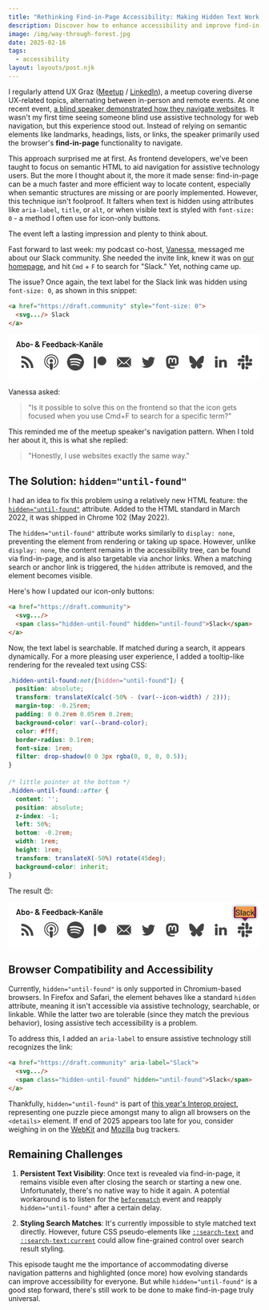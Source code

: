 ```yaml
---
title: "Rethinking Find-in-Page Accessibility: Making Hidden Text Work for Everyone"
description: Discover how to enhance accessibility and improve find-in-page search functionality using hidden="until-found" for icon-only buttons and hidden text labels.
image: /img/way-through-forest.jpg
date: 2025-02-16
tags:
  - accessibility
layout: layouts/post.njk
---
```

I regularly attend UX Graz ([Meetup](https://www.meetup.com/uxgraz/) / [LinkedIn](https://www.linkedin.com/events/remote-digital-blinddate-dasint7281419276295565312/)), a meetup covering diverse UX-related topics, alternating between in-person and remote events. At one recent event, [a blind speaker demonstrated how they navigate websites](https://www.meetup.com/uxgraz/events/305424662/). It wasn't my first time seeing someone blind use assistive technology for web navigation, but this experience stood out. Instead of relying on semantic elements like landmarks, headings, lists, or links, the speaker primarily used the browser's **find-in-page** functionality to navigate.

This approach surprised me at first. As frontend developers, we've been taught to focus on semantic HTML to aid navigation for assistive technology users. But the more I thought about it, the more it made sense: find-in-page can be a much faster and more efficient way to locate content, especially when semantic structures are missing or are poorly implemented. However, this technique isn't foolproof. It falters when text is hidden using attributes like `aria-label`, `title`, or `alt`, or when visible text is styled with `font-size: 0` - a method I often use for icon-only buttons.

The event left a lasting impression and plenty to think about.

Fast forward to last week: my podcast co-host, [Vanessa](https://vannsl.io/), messaged me about our Slack community. She needed the invite link, knew it was on [our homepage](https://workingdraft.de), and hit `Cmd` + `F` to search for "Slack." Yet, nothing came up.

The issue? Once again, the text label for the Slack link was hidden using `font-size: 0`, as shown in this snippet:

```html
<a href="https://draft.community" style="font-size: 0">
  <svg.../> Slack
</a>
```

![Icons representing subscription and feedback channels: RSS feed, podcast, Spotify, Patreon, email, Twitter, Mastodon, Butterfly (possibly representing an alternative platform), LinkedIn, and Slack, displayed in a horizontal row with the label 'Abo- & Feedback-Kanäle' above them.](/img/workingdraft-icon-only-links.png)

Vanessa asked:

> "Is it possible to solve this on the frontend so that the icon gets focused when you use Cmd+F to search for a specific term?"

This reminded me of the meetup speaker's navigation pattern. When I told her about it, this is what she replied:

> "Honestly, I use websites exactly the same way."

## The Solution: `hidden="until-found"`

I had an idea to fix this problem using a relatively new HTML feature: the [`hidden="until-found"`](https://developer.chrome.com/docs/css-ui/hidden-until-found) attribute. Added to the HTML standard in March 2022, it was shipped in Chrome 102 (May 2022).

The `hidden="until-found"` attribute works similarly to `display: none`, preventing the element from rendering or taking up space. However, unlike `display: none`, the content remains in the accessibility tree, can be found via find-in-page, and is also targetable via anchor links. When a matching search or anchor link is triggered, the `hidden` attribute is removed, and the element becomes visible.

Here's how I updated our icon-only buttons:

```html
<a href="https://draft.community">
  <svg.../>
  <span class="hidden-until-found" hidden="until-found">Slack</span>
</a>
````

Now, the text label is searchable. If matched during a search, it appears dynamically. For a more pleasing user experience, I added a tooltip-like rendering for the revealed text using CSS:

```css
.hidden-until-found:not([hidden="until-found"]) {
  position: absolute;
  transform: translateX(calc(-50% - (var(--icon-width) / 2)));
  margin-top: -0.25rem;
  padding: 0 0.2rem 0.05rem 0.2rem;
  background-color: var(--brand-color);
  color: #fff;
  border-radius: 0.1rem;
  font-size: 1rem;
  filter: drop-shadow(0 0 3px rgba(0, 0, 0, 0.5));
}

/* little pointer at the bottom */
.hidden-until-found::after {
  content: '';
  position: absolute;
  z-index: -1;
  left: 50%;
  bottom: -0.2rem;
  width: 1rem;
  height: 1rem;
  transform: translateX(-50%) rotate(45deg);
  background-color: inherit;
}
```

The result 😍:

![Same screenshot as before, but with one difference: the search term 'Slack' is highlighted in an orange box with a purple pointer, positioned above the Slack icon, demonstrating how the find-in-page functionality visually emphasizes searched text within the page.](/img/workingdraft-icon-link-search-term-highlighted.png)

## Browser Compatibility and Accessibility

Currently, `hidden="until-found"` is only supported in Chromium-based browsers. In Firefox and Safari, the element behaves like a standard `hidden` attribute, meaning it isn't accessible via assistive technology, searchable, or linkable. While the latter two are tolerable (since they match the previous behavior), losing assistive tech accessibility is a problem.

To address this, I added an `aria-label` to ensure assistive technology still recognizes the link:

```html
<a href="https://draft.community" aria-label="Slack">
  <svg.../>
  <span class="hidden-until-found" hidden="until-found">Slack</span>
</a>
```

Thankfully, `hidden="until-found"` is part of [this year's Interop project](https://web.dev/blog/interop-2025#the_details_element), representing one puzzle piece amongst many to align all browsers on the `<details>` element. If end of 2025 appears too late for you, consider weighing in on the [WebKit](https://bugs.webkit.org/show_bug.cgi?id=238266) and [Mozilla](https://bugzilla.mozilla.org/show_bug.cgi?id=1761043) bug trackers.

## Remaining Challenges

1.  **Persistent Text Visibility**: Once text is revealed via find-in-page, it remains visible even after closing the search or starting a new one. Unfortunately, there's no native way to hide it again. A potential workaround is to listen for the [`beforematch`](https://developer.mozilla.org/en-US/docs/Web/API/Element/beforematch_event) event and reapply `hidden="until-found"` after a certain delay.

2.  **Styling Search Matches**: It's currently impossible to style matched text directly. However, future CSS pseudo-elements like [`::search-text`](https://drafts.csswg.org/css-pseudo-4/#selectordef-search-text) and [`::search-text:current`](https://github.com/w3c/csswg-drafts/issues/10527) could allow fine-grained control over search result styling.

This episode taught me the importance of accommodating diverse navigation patterns and highlighted (once more) how evolving standards can improve accessibility for everyone. But while `hidden="until-found"` is a good step forward, there's still work to be done to make find-in-page truly universal.
